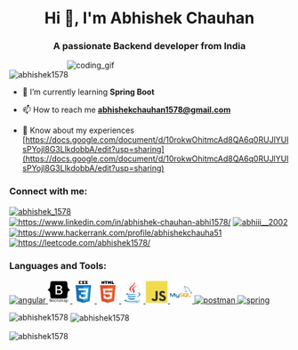 <h1 align="center">Hi 👋, I'm Abhishek Chauhan</h1>
<h3 align="center">A passionate Backend developer from India</h3>
<img align="right" alt="coding_gif" width="400" src="https://www.sarvika.com/wp-content/uploads/2021/03/Backend-Developer-Python-GIF-Dribble.gif">
<p align="left"> <img src="https://komarev.com/ghpvc/?username=abhishek1578&label=Profile%20views&color=0e75b6&style=flat" alt="abhishek1578" /> </p>

- 🌱 I’m currently learning **Spring Boot**

- 📫 How to reach me **abhishekchauhan1578@gmail.com**

- 📄 Know about my experiences [https://docs.google.com/document/d/10rokwOhitmcAd8QA6q0RUJlYUlsPYojl8G3LlkdobbA/edit?usp=sharing](https://docs.google.com/document/d/10rokwOhitmcAd8QA6q0RUJlYUlsPYojl8G3LlkdobbA/edit?usp=sharing)

<h3 align="left">Connect with me:</h3>
<p align="left">
<a href="https://twitter.com/abhishek_1578" target="blank"><img align="center" src="https://raw.githubusercontent.com/rahuldkjain/github-profile-readme-generator/master/src/images/icons/Social/twitter.svg" alt="abhishek_1578" height="30" width="40" /></a>
<a href="https://linkedin.com/in/https://www.linkedin.com/in/abhishek-chauhan-abhi1578/" target="blank"><img align="center" src="https://raw.githubusercontent.com/rahuldkjain/github-profile-readme-generator/master/src/images/icons/Social/linked-in-alt.svg" alt="https://www.linkedin.com/in/abhishek-chauhan-abhi1578/" height="30" width="40" /></a>
<a href="https://instagram.com/abhiii__2002" target="blank"><img align="center" src="https://raw.githubusercontent.com/rahuldkjain/github-profile-readme-generator/master/src/images/icons/Social/instagram.svg" alt="abhiii__2002" height="30" width="40" /></a>
<a href="https://www.hackerrank.com/https://www.hackerrank.com/profile/abhishekchauha51" target="blank"><img align="center" src="https://raw.githubusercontent.com/rahuldkjain/github-profile-readme-generator/master/src/images/icons/Social/hackerrank.svg" alt="https://www.hackerrank.com/profile/abhishekchauha51" height="30" width="40" /></a>
<a href="https://www.leetcode.com/https://leetcode.com/abhishek1578/" target="blank"><img align="center" src="https://raw.githubusercontent.com/rahuldkjain/github-profile-readme-generator/master/src/images/icons/Social/leet-code.svg" alt="https://leetcode.com/abhishek1578/" height="30" width="40" /></a>
</p>

<h3 align="left">Languages and Tools:</h3>
<p align="left"> <a href="https://angular.io" target="_blank" rel="noreferrer"> <img src="https://angular.io/assets/images/logos/angular/angular.svg" alt="angular" width="40" height="40"/> </a> <a href="https://getbootstrap.com" target="_blank" rel="noreferrer"> <img src="https://raw.githubusercontent.com/devicons/devicon/master/icons/bootstrap/bootstrap-plain-wordmark.svg" alt="bootstrap" width="40" height="40"/> </a> <a href="https://www.w3schools.com/css/" target="_blank" rel="noreferrer"> <img src="https://raw.githubusercontent.com/devicons/devicon/master/icons/css3/css3-original-wordmark.svg" alt="css3" width="40" height="40"/> </a> <a href="https://www.w3.org/html/" target="_blank" rel="noreferrer"> <img src="https://raw.githubusercontent.com/devicons/devicon/master/icons/html5/html5-original-wordmark.svg" alt="html5" width="40" height="40"/> </a> <a href="https://www.java.com" target="_blank" rel="noreferrer"> <img src="https://raw.githubusercontent.com/devicons/devicon/master/icons/java/java-original.svg" alt="java" width="40" height="40"/> </a> <a href="https://developer.mozilla.org/en-US/docs/Web/JavaScript" target="_blank" rel="noreferrer"> <img src="https://raw.githubusercontent.com/devicons/devicon/master/icons/javascript/javascript-original.svg" alt="javascript" width="40" height="40"/> </a> <a href="https://www.mysql.com/" target="_blank" rel="noreferrer"> <img src="https://raw.githubusercontent.com/devicons/devicon/master/icons/mysql/mysql-original-wordmark.svg" alt="mysql" width="40" height="40"/> </a> <a href="https://postman.com" target="_blank" rel="noreferrer"> <img src="https://www.vectorlogo.zone/logos/getpostman/getpostman-icon.svg" alt="postman" width="40" height="40"/> </a> <a href="https://spring.io/" target="_blank" rel="noreferrer"> <img src="https://www.vectorlogo.zone/logos/springio/springio-icon.svg" alt="spring" width="40" height="40"/> </a> </p>

<p><img align="left" src="https://github-readme-stats.vercel.app/api/top-langs?username=abhishek1578&show_icons=true&locale=en&layout=compact" alt="abhishek1578" /></p>

<p>&nbsp;<img align="center" src="https://github-readme-stats.vercel.app/api?username=abhishek1578&show_icons=true&locale=en" alt="abhishek1578" /></p>

<p><img align="center" src="https://github-readme-streak-stats.herokuapp.com/?user=abhishek1578&" alt="abhishek1578" /></p>
